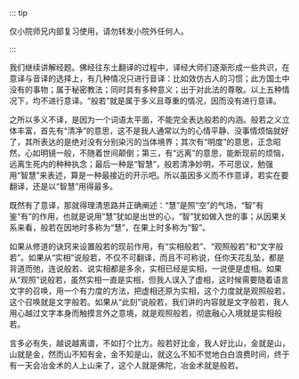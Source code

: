 ::: tip

仅小院师兄内部复习使用，请勿转发小院外任何人。

:::

​         我们继续讲解经题。佛经往东土翻译的过程中，译经大师们逐渐形成一些共识，在意译与音译的选择上，有几种情况只进行音译：比如效仿古人的习惯；此方国土中没有的事物；属于秘密教法；同时具有多种意义；出于对此法的尊敬。以上五种情况下，均不进行意译。“般若”就是属于多义且尊重的情况，因而没有进行意译。

​         之所以多义不译，是因为一个词语太平面，不能完全表达般若的内涵。般若之义立体丰富，首先有“清净”的意思，这不是我人通常以为的心情平静、没事情烦恼就好了，其所表达的是绝对没有分别染污的当体境界；其次有“明度”的意思，正念昭然，心如明镜一般，不随着世间颠倒；第三，有“远离”的意思，能断现前的烦恼，远离生死内的种种执念；最后一种是“智慧”，般若清净妙明，不可思议，勉强用“智慧”来表述，算是一种最接近的开示吧。所以虽因多义而不作意译，若实在要翻译，还是以“智慧”用得最多。

​         既然有了意译，那就得理清思路并正确阐述：“慧”是照“空”的气场，“智”有鉴“有”的作用，也就是说用“慧”犹如是出世的心，“智”犹如做入世的事；从因果关系来看，般若在因地时多称为“慧”，在果上时多称为“智”。

​         如果从修道的诀窍来设置般若的现前作用，有“实相般若”、“观照般若”和“文字般若”。如果从“实相”说般若，不仅不可翻译，而且不可称说，任你天花乱坠，都是背道而弛，连说般若、说实相都是多余，实相已经是实相，一说便是虚相。如果从“观照”说般若，虽然实相一直是实相，但我人误入了虚相，这时候需要随着语言文字的召唤，用一个有力度的方法，把虚相还原为实相，这个力度就是观照般若，这个召唤就是文字般若。如果从“此刻”说般若，我们讲的内容就是文字般若，我人用心越过文字本身而触摸言外之意境，就是观照般若，彻底融心入境就是实相般若。

​         言多必有失，越说越离谱，不如打个比方。般若好比金，我人好比山，金就是山，山就是金，然而山不知有金，金不知是山，就这么不知不觉地白白浪费时间，终于有一天会冶金术的人上山来了，这个人就是佛陀，冶金术就是般若。